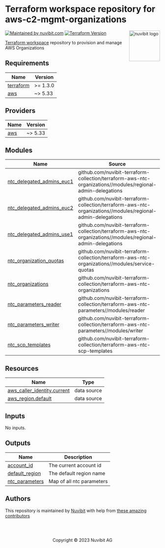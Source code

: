 # Terraform workspace repository for aws-c2-mgmt-organizations

<!-- LOGO -->
<a href="https://nuvibit.com">
    <img src="https://nuvibit.com/images/logo/logo-nuvibit-square.png" alt="nuvibit logo" title="nuvibit" align="right" width="100" />
</a>

<!-- SHIELDS -->
[![Maintained by nuvibit.com][nuvibit-shield]][nuvibit-url]
[![Terraform Version][terraform-version-shield]][terraform-version-url]

<!-- DESCRIPTION -->
[Terraform workspace][terraform-workspace-url] repository to provision and manage AWS Organizations

<!-- BEGIN_TF_DOCS -->
## Requirements

| Name | Version |
|------|---------|
| <a name="requirement_terraform"></a> [terraform](#requirement\_terraform) | >= 1.3.0 |
| <a name="requirement_aws"></a> [aws](#requirement\_aws) | ~> 5.33 |

## Providers

| Name | Version |
|------|---------|
| <a name="provider_aws"></a> [aws](#provider\_aws) | ~> 5.33 |

## Modules

| Name | Source | Version |
|------|--------|---------|
| <a name="module_ntc_delegated_admins_euc1"></a> [ntc\_delegated\_admins\_euc1](#module\_ntc\_delegated\_admins\_euc1) | github.com/nuvibit-terraform-collection/terraform-aws-ntc-organizations//modules/regional-admin-delegations | 1.3.0 |
| <a name="module_ntc_delegated_admins_euc2"></a> [ntc\_delegated\_admins\_euc2](#module\_ntc\_delegated\_admins\_euc2) | github.com/nuvibit-terraform-collection/terraform-aws-ntc-organizations//modules/regional-admin-delegations | 1.3.0 |
| <a name="module_ntc_delegated_admins_use1"></a> [ntc\_delegated\_admins\_use1](#module\_ntc\_delegated\_admins\_use1) | github.com/nuvibit-terraform-collection/terraform-aws-ntc-organizations//modules/regional-admin-delegations | 1.3.0 |
| <a name="module_ntc_organization_quotas"></a> [ntc\_organization\_quotas](#module\_ntc\_organization\_quotas) | github.com/nuvibit-terraform-collection/terraform-aws-ntc-organizations//modules/service-quotas | 1.3.1 |
| <a name="module_ntc_organizations"></a> [ntc\_organizations](#module\_ntc\_organizations) | github.com/nuvibit-terraform-collection/terraform-aws-ntc-organizations | 1.3.1 |
| <a name="module_ntc_parameters_reader"></a> [ntc\_parameters\_reader](#module\_ntc\_parameters\_reader) | github.com/nuvibit-terraform-collection/terraform-aws-ntc-parameters//modules/reader | 1.1.2 |
| <a name="module_ntc_parameters_writer"></a> [ntc\_parameters\_writer](#module\_ntc\_parameters\_writer) | github.com/nuvibit-terraform-collection/terraform-aws-ntc-parameters//modules/writer | 1.1.2 |
| <a name="module_ntc_scp_templates"></a> [ntc\_scp\_templates](#module\_ntc\_scp\_templates) | github.com/nuvibit-terraform-collection/terraform-aws-ntc-scp-templates | 1.0.3 |

## Resources

| Name | Type |
|------|------|
| [aws_caller_identity.current](https://registry.terraform.io/providers/hashicorp/aws/latest/docs/data-sources/caller_identity) | data source |
| [aws_region.default](https://registry.terraform.io/providers/hashicorp/aws/latest/docs/data-sources/region) | data source |

## Inputs

No inputs.

## Outputs

| Name | Description |
|------|-------------|
| <a name="output_account_id"></a> [account\_id](#output\_account\_id) | The current account id |
| <a name="output_default_region"></a> [default\_region](#output\_default\_region) | The default region name |
| <a name="output_ntc_parameters"></a> [ntc\_parameters](#output\_ntc\_parameters) | Map of all ntc parameters |
<!-- END_TF_DOCS -->

<!-- AUTHORS -->
## Authors
This repository is maintained by [Nuvibit][nuvibit-url] with help from [these amazing contributors][contributors-url]

<!-- COPYRIGHT -->
<br />
<br />
<p align="center">Copyright &copy; 2023 Nuvibit AG</p>

<!-- MARKDOWN LINKS & IMAGES -->
[nuvibit-shield]: https://img.shields.io/badge/maintained%20by-nuvibit.com-%235849a6.svg?style=flat&color=1c83ba
[nuvibit-url]: https://nuvibit.com
[terraform-version-shield]: https://img.shields.io/badge/terraform-%3E%3D1.2-blue.svg?style=flat&color=blueviolet
[terraform-version-url]: https://developer.hashicorp.com/terraform/language/v1.2.x/upgrade-guides
[contributors-url]: https://github.com/nuvibit-terraform-collection/aws-c2-management/graphs/contributors
[terraform-workspace-url]: https://app.terraform.io/app/nuvibit-c2/workspaces/aws-c2-management